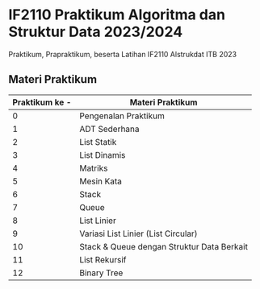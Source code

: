 # IF2110 Praktikum Algoritma dan Struktur Data 2023/2024
Praktikum, Prapraktikum, beserta Latihan IF2110 Alstrukdat ITB 2023
## Materi Praktikum
| Praktikum ke - | Materi Praktikum|
|-------|------|
| 0 | Pengenalan Praktikum |
| 1 | ADT Sederhana |
| 2 | List Statik |
| 3 | List Dinamis |
| 4 | Matriks |
| 5 | Mesin Kata |
| 6 | Stack |
| 7 | Queue |
| 8 | List Linier |
| 9 | Variasi List Linier (List Circular) |
| 10 | Stack & Queue dengan Struktur Data Berkait |
| 11 | List Rekursif |
| 12 | Binary Tree |
